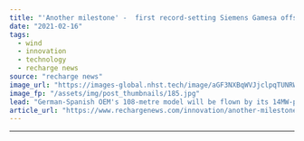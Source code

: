 ```yaml
---
title: "'Another milestone' -  first record-setting Siemens Gamesa offshore turbine blade rolls out"
date: "2021-02-16"
tags: 
  - wind
  - innovation
  - technology
  - recharge news
source: "recharge news"
image_url: "https://images-global.nhst.tech/image/aGF3NXBqWVJjclpqTUNRWjByWWZid2oxSlhxMFMxcDdrdVUvMGxzVjd6RT0=/nhst/binary/e1056707131725f66d69db11b1bbbc5e"
image_fp: "/assets/img/post_thumbnails/185.jpg"
lead: "German-Spanish OEM's 108-metre model will be flown by its 14MW-plus SG14.0-222DD, with prototype test set for later this year"
article_url: "https://www.rechargenews.com/innovation/another-milestone-first-record-setting-siemens-gamesa-offshore-turbine-blade-rolls-out/2-1-964194"
---
```


---
